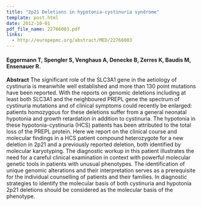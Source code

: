 ```yaml
---
title: "2p21 Deletions in hypotonia-cystinuria syndrome"
template: post.html 
date: 2012-10-01
pdf_file_name: 22766003.pdf
links:
  - http://europepmc.org/abstract/MED/22766003
---
```


#### Eggermann T, Spengler S, Venghaus A, Denecke B, Zerres K, Baudis M, Ensenauer R.

**Abstract** The significant role of the SLC3A1 gene in the aetiology of cystinuria is meanwhile well established and more than 130 point mutations have been reported. With the reports on genomic deletions including at least both SLC3A1 and the neighboured PREPL gene the spectrum of cystinuria mutations and of clinical symptoms could recently be enlarged: patients homozygous for these deletions suffer from a general neonatal hypotonia and growth retardation in addition to cystinuria. The hypotonia in these hypotonia-cystinuria (HCS) patients has been attributed to the total loss of the PREPL protein.<!--more--> Here we report on the clinical course and molecular findings in a HCS patient compound heterozygote for a new deletion in 2p21 and a previously reported deletion, both identified by molecular karyotyping. The diagnostic workup in this patient illustrates the need for a careful clinical examination in context with powerful molecular genetic tools in patients with unusual phenotypes. The identification of unique genomic alterations and their interpretation serves as a prerequisite for the individual counselling of patients and their families. In diagnostic strategies to identify the molecular basis of both cystinuria and hypotonia 2p21 deletions should be considered as the molecular basis of the phenotype.

